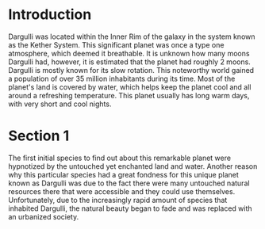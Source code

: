 # Introduction

Dargulli was located within the Inner Rim of the galaxy in the system known as the Kether System.
This significant planet was once a type one atmosphere, which deemed it breathable.
It is unknown how many moons Dargulli had, however, it is estimated that the planet had roughly 2 moons.
Dargulli is mostly known for its slow rotation.
This noteworthy world gained a population of over 35 million inhabitants during its time.
Most of the planet's land is covered by water, which helps keep the planet cool and all around a refreshing temperature.
This planet usually has long warm days, with very short and cool nights.

# Section 1

The first initial species to find out about this remarkable planet were hypnotized by the untouched yet enchanted land and water.
Another reason why this particular species had a great fondness for this unique planet known as Dargulli was due to the fact there were many untouched natural resources there that were accessible and they could use themselves.
Unfortunately, due to the increasingly rapid amount of species that inhabited Dargulli, the natural beauty began to fade and was replaced with an urbanized society.
